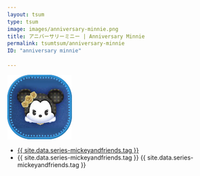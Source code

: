 ```yaml
---
layout: tsum
type: tsum
image: images/anniversary-minnie.png
title: アニバーサリーミニー | Anniversary Minnie
permalink: tsumtsum/anniversary-minnie
ID: "anniversary minnie"

---
```

<img class="ui image" src="../images/anniversary-minnie.png">


* <a href="{{ site.data.series-mickeyandfriends.url }}">{{ site.data.series-mickeyandfriends.tag }}</a>
* {{ site.data.series-mickeyandfriends.tag }}
{{ site.data.series-mickeyandfriends.tag }}
